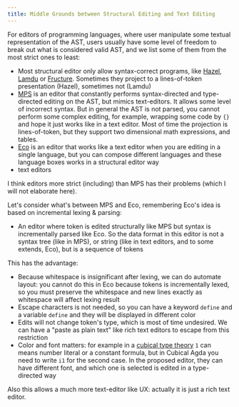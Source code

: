 ```yaml
---
title: Middle Grounds between Structural Editing and Text Editing
---
```




For editors of programming languages, where user manipulate some textual representation of the AST, users usually have some level of freedom to break out what is considered valid AST, and we list some of them from the most strict ones to least:
* Most structural editor only allow syntax-correct programs, like [Hazel](https://hazel.org/), [Lamdu](https://www.lamdu.org/) or [Fructure](https://fructure-editor.tumblr.com/). Sometimes they project to a lines-of-token presentation (Hazel), sometimes not (Lamdu)
* [MPS](https://www.jetbrains.com/mps/)  is an editor that constantly performs syntax-directed and type-directed editing on the AST, but mimics text-editors. It allows some level of incorrect syntax. But in general the AST is not parsed, you cannot perform some complex editing, for example, wrapping some code by  `{}` and hope it just works like in a text editor. Most of time the projection is lines-of-token, but they support two dimensional math expressions, and tables.
* [Eco](https://github.com/softdevteam/eco) is an editor that works like a text editor when you are editing in a single language, but you can compose different languages and these language boxes works in a structural editor way
* text editors


I think editors more strict (including) than MPS has their problems (which I will not elaborate here).
 
Let's consider what's between MPS and Eco, remembering Eco's idea is based on incremental lexing & parsing:

* An editor where token is edited structurally like MPS but syntax is incrementally parsed like Eco. So the data format in this editor is not a syntax tree (like in MPS), or string (like in text editors, and to some extends, Eco), but is a sequence of tokens
 
This has the advantage:
 
* Because whitespace is insignificant after lexing, we can do automate layout: you cannot do this in Eco because tokens is incrementally lexed, so you must preserve the whitespace and new lines exactly as whitespace will affect lexing result
* Escape characters is not needed, so you can have a keyword `define` and a variable `define` and they will be displayed in different color
* Edits will not change token's type, which is most of time undesired. We can have a "paste as plain text" like rich text editors to escape from this restriction
* Color and font matters: for example in a [cubical type theory](https://github.com/agda/cubical) `1` can means number literal or a constant formula, but in Cubical Agda you need to write `i1` for the second case. In the proposed editor, they can have different font, and which one is selected is edited in a type-directed way

Also this allows a much more text-editor like UX: actually it is just a rich text editor.


